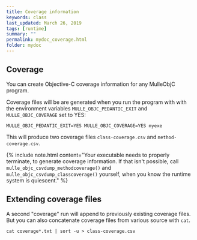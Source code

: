 ```yaml
---
title: Coverage information
keywords: class
last_updated: March 26, 2019
tags: [runtime]
summary: ""
permalink: mydoc_coverage.html
folder: mydoc
---
```


## Coverage

You can create Objective-C coverage information for any MulleObjC program.

Coverage files will be are generated when you run the program with
with the environment variables `MULLE_OBJC_PEDANTIC_EXIT` and
`MULLE_OBJC_COVERAGE` set to YES:

```
MULLE_OBJC_PEDANTIC_EXIT=YES MULLE_OBJC_COVERAGE=YES myexe
```

This will produce two coverage files `class-coverage.csv` and
`method-coverage.csv`.

{% include note.html content="Your executable needs to properly terminate, to generate
coverage information. If that isn't possible, call
`mulle_objc_csvdump_methodcoverage()` and `mulle_objc_csvdump_classcoverage()`
yourself, when you know the runtime system is quiescent." %}


## Extending coverage files

A second "coverage" run will append to previously existing coverage files.
But you can also concatenate coverage files from various source with `cat`.

```
cat coverage*.txt | sort -u > class-coverage.csv
```





